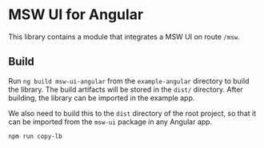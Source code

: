 # MSW UI for Angular

This library contains a module that integrates a MSW UI on route `/msw`.

## Build

Run `ng build msw-ui-angular` from the `example-angular` directory to build the library. The build artifacts will be stored in the `dist/` directory. After building, the library can be imported in the example app.

We also need to build this to the `dist` directory of the root project, so that it can be imported from the `msw-ui` package in any Angular app.

```
npm run copy-lb
```
